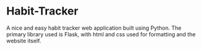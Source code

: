 # Habit-Tracker
 A nice and easy habit tracker web application built using Python.
 The primary library used is Flask, with html and css used for formatting and the website itself.
